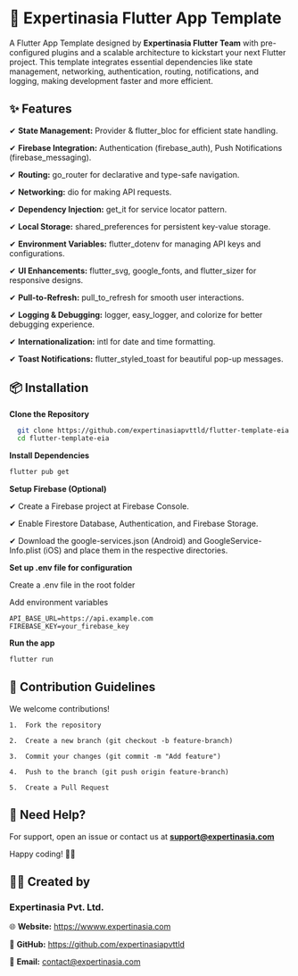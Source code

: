 
# 🚀 Expertinasia Flutter App Template

A Flutter App Template designed by **Expertinasia Flutter Team** with pre-configured plugins and a scalable architecture to kickstart your next Flutter project. This template integrates essential dependencies like state management, networking, authentication, routing, notifications, and logging, making development faster and more efficient.



## ✨ Features

✔ **State Management:** Provider & flutter_bloc for efficient state handling.

✔ **Firebase Integration:** Authentication (firebase_auth), Push Notifications (firebase_messaging).

✔ **Routing:** go_router for declarative and type-safe navigation.

✔ **Networking:** dio for making API requests.

✔ **Dependency Injection:** get_it for service locator pattern.

✔ **Local Storage:** shared_preferences for persistent key-value storage.

✔ **Environment Variables:** flutter_dotenv for managing API keys and configurations.

✔ **UI Enhancements:** flutter_svg, google_fonts, and flutter_sizer for responsive designs.

✔ **Pull-to-Refresh:** pull_to_refresh for smooth user interactions.

✔ **Logging & Debugging:** logger, easy_logger, and colorize for better debugging experience.

✔ **Internationalization:** intl for date and time formatting.

✔ **Toast Notifications:** flutter_styled_toast for beautiful pop-up messages.




## 📦 Installation


**Clone the Repository**

```bash
  git clone https://github.com/expertinasiapvttld/flutter-template-eia.git
  cd flutter-template-eia

```

**Install Dependencies**

```bash
flutter pub get
```

**Setup Firebase (Optional)**

✔ Create a Firebase project at Firebase Console.

✔ Enable Firestore Database, Authentication, and Firebase Storage.

✔ Download the google-services.json (Android) and GoogleService-Info.plist (iOS) and place them in the respective directories.


**Set up .env file for configuration**

Create a .env file in the root folder

Add environment variables

    API_BASE_URL=https://api.example.com
    FIREBASE_KEY=your_firebase_key

**Run the app**

```bash
flutter run
```


## 🤝 Contribution Guidelines

We welcome contributions!

    1.	Fork the repository

    2.	Create a new branch (git checkout -b feature-branch)

    3.	Commit your changes (git commit -m "Add feature")

    4.	Push to the branch (git push origin feature-branch)

    5.	Create a Pull Request


##  💬 Need Help?

For support, open an issue or contact us at **support@expertinasia.com**

Happy coding! 🚀🎨


## 👨‍💻 Created by

### Expertinasia Pvt. Ltd.

🌐 **Website:** https://wwww.expertinasia.com

🔗 **GitHub:** https://github.com/expertinasiapvttld

📩 **Email:** contact@expertinasia.com
